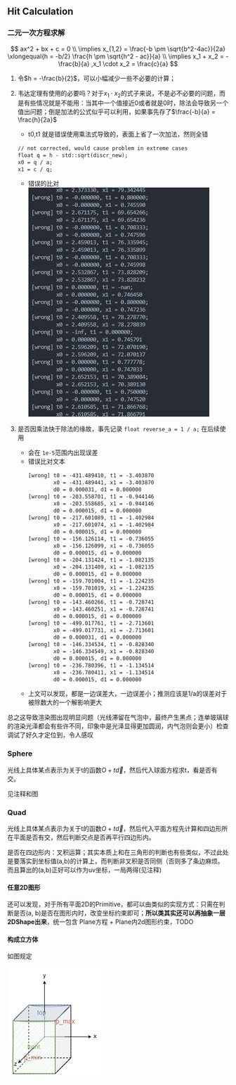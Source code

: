 ## Hit Calculation

### 二元一次方程求解

$$
ax^2 + bx + c = 0 \\
\implies x_{1,2} = \frac{-b \pm \sqrt{b^2-4ac}}{2a} \xlongequal{h = -b/2} \frac{h \pm \sqrt{h^2 - ac}}{a} \\
\implies x_1 + x_2 = -\frac{b}{a} ,x_1 \cdot x_2 = \frac{c}{a}
$$

1. 令$h = -\frac{b}{2}$，可以小幅减少一些不必要的计算；
2. 韦达定理有使用的必要吗？对于$x_1\cdot x_2$的式子来说，不是必不必要的问题，而是有些情况就是不能用：当其中一个值接近0或者就是0时，除法会导致另一个值出问题；倒是加法的公式似乎可以利用，如果事先存了$\frac{-b}{a} = \frac{h}{2a}$

   - t0,t1 就是错误使用乘法式导致的，表面上省了一次加法，然则全错

   ```
   // not corrected, would cause problem in extreme cases
   float q = h - std::sqrt(discr_new);
   x0 = q / a;
   x1 = c / q;
   ```

   - 错误的比对
     ![wrong-answer](./figs/wrong-quadsolve.png)
3. 是否因乘法快于除法的缘故，事先记录 `float reverse_a = 1 / a;` 在后续使用

   - 会在 `1e-5`范围内出现误差
   - 错误比对文本
     ```
     [wrong] t0 = -431.489410, t1 = -3.403870
             x0 = -431.489441, x1 = -3.403870
             d0 = 0.000031, d1 = 0.000000
     [wrong] t0 = -203.558701, t1 = -0.944146
             x0 = -203.558685, x1 = -0.944146
             d0 = 0.000015, d1 = 0.000000
     [wrong] t0 = -217.601089, t1 = -1.402984
             x0 = -217.601074, x1 = -1.402984
             d0 = 0.000015, d1 = 0.000000
     [wrong] t0 = -156.126114, t1 = -0.736055
             x0 = -156.126099, x1 = -0.736055
             d0 = 0.000015, d1 = 0.000000
     [wrong] t0 = -204.131424, t1 = -1.082135
             x0 = -204.131409, x1 = -1.082135
             d0 = 0.000015, d1 = 0.000000
     [wrong] t0 = -159.701004, t1 = -1.224235
             x0 = -159.701019, x1 = -1.224235
             d0 = 0.000015, d1 = 0.000000
     [wrong] t0 = -143.460266, t1 = -0.728741
             x0 = -143.460251, x1 = -0.728741
             d0 = 0.000015, d1 = 0.000000
     [wrong] t0 = -499.017761, t1 = -2.713601
             x0 = -499.017731, x1 = -2.713601
             d0 = 0.000031, d1 = 0.000000
     [wrong] t0 = -146.334534, t1 = -0.828340
             x0 = -146.334549, x1 = -0.828340
             d0 = 0.000015, d1 = 0.000000
     [wrong] t0 = -236.780396, t1 = -1.134514
             x0 = -236.780411, x1 = -1.134514
             d0 = 0.000015, d1 = 0.000000
     ```
    - 上文可以发现，都是一边误差大，一边误差小；推测应该是1/a的误差对于被除数大的一个解影响更大
    
总之这导致渲染图出现明显问题（光线滞留在气泡中，最终产生黑点；连单玻璃球的渲染光泽都会有些许不同，印象中是光泽显得更加圆润，内气泡则会更小）检查调试了好久才定位到，令人感叹

### Sphere

光线上具体某点表示为关于t的函数$O + t\vec{d}$，然后代入球面方程求t，看是否有交。

见注释和图


### Quad

光线上具体某点表示为关于t的函数$O + t\vec{d}$，然后代入平面方程先计算和四边形所在平面是否有交，然后判断交点是否再平行四边形内。

是否在四边形内：叉积运算；其实本质上和在三角形的判断也有些类似，不过此处是要落实到坐标值(a,b)的计算上，而判断非叉积是否同侧（否则多了条边麻烦。而且算出的(a,b)正好可以作为uv坐标，一局两得(见注释)

#### 任意2D图形

还可以发现，对于所有平面2D的Primitive，都可以由类似的实现方式：只需在判断是否(a, b)是否在图形内时，改变坐标约束即可；**所以类其实还可以再抽象一层2DShape出来**，统一包含 Plane方程 + Plane内2d图形约束，TODO


#### 构成立方体

如图规定

![box](./figs/box-constitute.png)